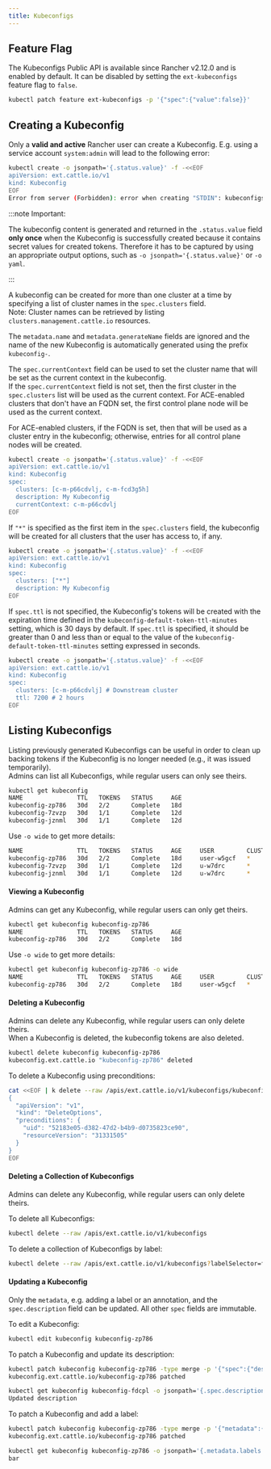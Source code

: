 ```yaml
---
title: Kubeconfigs
---
```


<head>
    <link rel="canonical" href="https://ranchermanager.docs.rancher.com/api/workflows/kubeconfigs"/>
</head>

## Feature Flag

The Kubeconfigs Public API is available since Rancher v2.12.0 and is enabled by default. It can be disabled by setting the `ext-kubeconfigs` feature flag to `false`.

```sh
kubectl patch feature ext-kubeconfigs -p '{"spec":{"value":false}}'
```

## Creating a Kubeconfig

Only a **valid and active** Rancher user can create a Kubeconfig.
E.g. using a service account `system:admin` will lead to the following error: 

```bash
kubectl create -o jsonpath='{.status.value}' -f -<<EOF
apiVersion: ext.cattle.io/v1
kind: Kubeconfig
EOF
Error from server (Forbidden): error when creating "STDIN": kubeconfigs.ext.cattle.io is forbidden: user system:admin is not a Rancher user
```

:::note Important:

The kubeconfig content is generated and returned in the `.status.value` field **only once** when the Kubeconfig is successfully created because it contains secret values for created tokens. Therefore it has to be captured by using an appropriate output options, such as `-o jsonpath='{.status.value}'` or `-o yaml`.

:::

A kubeconfig can be created for more than one cluster at a time by specifying a list of cluster names in the `spec.clusters` field.  
Note: Cluster names can be retrieved by listing `clusters.management.cattle.io` resources.

The `metadata.name` and `metadata.generateName` fields are ignored and the name of the new Kubeconfig is automatically generated using the prefix `kubeconfig-`.

The `spec.currentContext` field can be used to set the cluster name that will be set as the current context in the kubeconfig.  
If the `spec.currentContext` field is not set, then the first cluster in the `spec.clusters` list will be used as the current context. For ACE-enabled clusters that don't have an FQDN set, the first control plane node will be used as the current context.

For ACE-enabled clusters, if the FQDN is set, then that will be used as a cluster entry in the kubeconfig; otherwise, entries for all control plane nodes will be created.

```bash
kubectl create -o jsonpath='{.status.value}' -f -<<EOF
apiVersion: ext.cattle.io/v1
kind: Kubeconfig
spec:
  clusters: [c-m-p66cdvlj, c-m-fcd3g5h]
  description: My Kubeconfig
  currentContext: c-m-p66cdvlj
EOF
```

If `"*"` is specified as the first item in the `spec.clusters` field, the kubeconfig will be created for all clusters that the user has access to, if any.

```bash
kubectl create -o jsonpath='{.status.value}' -f -<<EOF
apiVersion: ext.cattle.io/v1
kind: Kubeconfig
spec:
  clusters: ["*"]
  description: My Kubeconfig
EOF
```

If `spec.ttl` is not specified, the Kubeconfig's tokens will be created with the expiration time defined in the `kubeconfig-default-token-ttl-minutes` setting, which is 30 days by default. If `spec.ttl` is specified, it should be greater than 0 and less than or equal to the value of the `kubeconfig-default-token-ttl-minutes` setting expressed in seconds.

```bash
kubectl create -o jsonpath='{.status.value}' -f -<<EOF
apiVersion: ext.cattle.io/v1
kind: Kubeconfig
spec:
  clusters: [c-m-p66cdvlj] # Downstream cluster
  ttl: 7200 # 2 hours
EOF
```

## Listing Kubeconfigs

Listing previously generated Kubeconfigs can be useful in order to clean up backing tokens if the Kubeconfig is no longer needed (e.g., it was issued temporarily).  
Admins can list all Kubeconfigs, while regular users can only see theirs.

```sh
kubectl get kubeconfig
NAME               TTL   TOKENS   STATUS     AGE
kubeconfig-zp786   30d   2/2      Complete   18d
kubeconfig-7zvzp   30d   1/1      Complete   12d
kubeconfig-jznml   30d   1/1      Complete   12d
```
Use `-o wide` to get more details:

```sh
NAME               TTL   TOKENS   STATUS     AGE     USER         CLUSTERS       DESCRIPTION
kubeconfig-zp786   30d   2/2      Complete   18d     user-w5gcf   *              all clusters
kubeconfig-7zvzp   30d   1/1      Complete   12d     u-w7drc      *
kubeconfig-jznml   30d   1/1      Complete   12d     u-w7drc      *
```

#### Viewing a Kubeconfig

Admins can get any Kubeconfig, while regular users can only get theirs.

```sh
kubectl get kubeconfig kubeconfig-zp786
NAME               TTL   TOKENS   STATUS     AGE
kubeconfig-zp786   30d   2/2      Complete   18d
```

Use `-o wide` to get more details:

```sh
kubectl get kubeconfig kubeconfig-zp786 -o wide
NAME               TTL   TOKENS   STATUS     AGE     USER         CLUSTERS       DESCRIPTION
kubeconfig-zp786   30d   2/2      Complete   18d     user-w5gcf   *              all clusters
```

#### Deleting a Kubeconfig

Admins can delete any Kubeconfig, while regular users can only delete theirs.  
When a Kubeconfig is deleted, the kubeconfig tokens are also deleted.

```sh
kubectl delete kubeconfig kubeconfig-zp786
kubeconfig.ext.cattle.io "kubeconfig-zp786" deleted
```

To delete a Kubeconfig using preconditions:
```sh
cat <<EOF | k delete --raw /apis/ext.cattle.io/v1/kubeconfigs/kubeconfig-zp786 -f -
{
  "apiVersion": "v1",
  "kind": "DeleteOptions",
  "preconditions": {
    "uid": "52183e05-d382-47d2-b4b9-d0735823ce90",
    "resourceVersion": "31331505"
  }
}
EOF
```

#### Deleting a Collection of Kubeconfigs

Admins can delete any Kubeconfig, while regular users can only delete theirs.

To delete all Kubeconfigs:
```sh
kubectl delete --raw /apis/ext.cattle.io/v1/kubeconfigs
```

To delete a collection of Kubeconfigs by label:

```sh
kubectl delete --raw /apis/ext.cattle.io/v1/kubeconfigs?labelSelector=foo%3Dbar
```

#### Updating a Kubeconfig

Only the `metadata`, e.g. adding a label or an annotation, and the `spec.description` field can be updated. All other `spec` fields are immutable.

To edit a Kubeconfig:

```sh
kubectl edit kubeconfig kubeconfig-zp786
```

To patch a Kubeconfig and update its description:

```sh
kubectl patch kubeconfig kubeconfig-zp786 -type merge -p '{"spec":{"description":"Updated description"}}'
kubeconfig.ext.cattle.io/kubeconfig-zp786 patched

kubectl get kubeconfig kubeconfig-fdcpl -o jsonpath='{.spec.description}'
Updated description
```

To patch a Kubeconfig and add a label:

```sh
kubectl patch kubeconfig kubeconfig-zp786 -type merge -p '{"metadata":{"labels":{"foo":"bar"}}}'
kubeconfig.ext.cattle.io/kubeconfig-zp786 patched

kubectl get kubeconfig kubeconfig-zp786 -o jsonpath='{.metadata.labels.foo}'
bar
```
